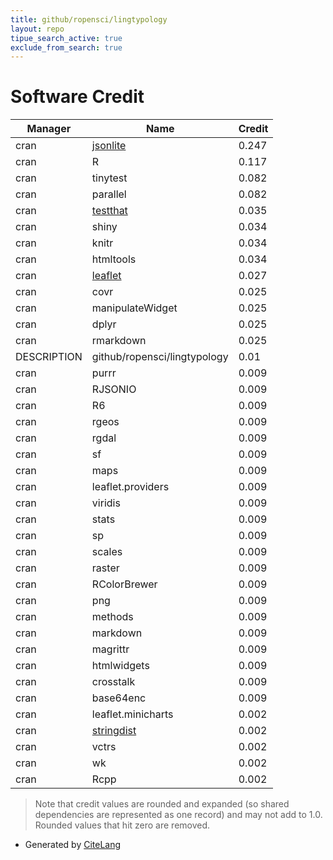 ```yaml
---
title: github/ropensci/lingtypology
layout: repo
tipue_search_active: true
exclude_from_search: true
---
```

# Software Credit

|Manager|Name|Credit|
|-------|----|------|
|cran|[jsonlite](https://arxiv.org/abs/1403.2805 (paper))|0.247|
|cran|R|0.117|
|cran|tinytest|0.082|
|cran|parallel|0.082|
|cran|[testthat](https://testthat.r-lib.org)|0.035|
|cran|shiny|0.034|
|cran|knitr|0.034|
|cran|htmltools|0.034|
|cran|[leaflet](https://rstudio.github.io/leaflet/)|0.027|
|cran|covr|0.025|
|cran|manipulateWidget|0.025|
|cran|dplyr|0.025|
|cran|rmarkdown|0.025|
|DESCRIPTION|github/ropensci/lingtypology|0.01|
|cran|purrr|0.009|
|cran|RJSONIO|0.009|
|cran|R6|0.009|
|cran|rgeos|0.009|
|cran|rgdal|0.009|
|cran|sf|0.009|
|cran|maps|0.009|
|cran|leaflet.providers|0.009|
|cran|viridis|0.009|
|cran|stats|0.009|
|cran|sp|0.009|
|cran|scales|0.009|
|cran|raster|0.009|
|cran|RColorBrewer|0.009|
|cran|png|0.009|
|cran|methods|0.009|
|cran|markdown|0.009|
|cran|magrittr|0.009|
|cran|htmlwidgets|0.009|
|cran|crosstalk|0.009|
|cran|base64enc|0.009|
|cran|leaflet.minicharts|0.002|
|cran|[stringdist](https://github.com/markvanderloo/stringdist)|0.002|
|cran|vctrs|0.002|
|cran|wk|0.002|
|cran|Rcpp|0.002|


> Note that credit values are rounded and expanded (so shared dependencies are represented as one record) and may not add to 1.0. Rounded values that hit zero are removed.


- Generated by [CiteLang](https://github.com/vsoch/citelang)
